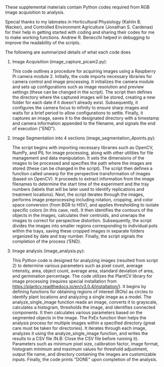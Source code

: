 These supplemental materials contain Python codes required from RGB image acquisition to analysis.

Special thanks to my labmates in Horticultural Physiology (Kahlin B. Wacker), and Controlled Environment Agriculture (Jonathan S. Cardenas) for their help in getting started with coding and sharing their codes for me to make working functions. Andrew R. Benecchi helped in debugging to improve the readability of the scripts. 

The following are summarized details of what each code does

1. Image Acquisition (image_capture_picam2.py):
   
   This  code  outlines a procedure for acquiring images using a Raspberry Pi camera module 2. Initially, the code imports necessary libraries for camera control and image processing. It initializes the camera module and sets up configurations such as image resolution and preview settings (these can be changed in the script). The script then defines the directory where the captured images will be stored, creating a new folder for each date if it doesn't already exist. Subsequently, it configures the camera focus to infinity to ensure sharp images and waits for a brief period to allow configurations to settle. Finally, it captures an image, saves it to the designated directory with a timestamp and camera information appended to the filename, and signals the end of execution ("END").

3. Image Segmentation into 4 sections (image_segmentation_4points.py):
   
   The script begins with importing necessary libraries such as OpenCV, NumPy, and PIL for image processing, along with other utilities for file management and data manipulation. It sets the dimensions of the images to be processed and specifies the path where the images are stored (these can be changed in the script). The script then defines a function called unwarp for the perspective transformation of images (based on OpenCV). It proceeds to extract information from the image filenames to determine the start time of the experiment and the tray numbers (labels that will be later used to identify replications and treatment locations). Next, the script iterates through the images, performs image preprocessing including rotation, cropping, and color space conversion (from BGR to HSV), and applies thresholding to isolate specific colors (in this case, red). It then identifies the contours of the objects in the images, calculates their centroids, and unwraps the images to correct for perspective distortion. Subsequently, the script divides the images into smaller regions corresponding to individual pots within the trays, saving these cropped images in separate folders organized by date and tray number. Finally, the script signals the completion of the process ('END).

5. Image analysis (image_analysis.py):
   
   This Python code is designed for analyzing images (resulted from script 2) to determine various parameters such as pixel count, average intensity, area, object count, average area, standard deviation of area, and germination percentage. The code utilizes the PlantCV library for image processing (requires special installation from https://plantcv.readthedocs.io/en/v3.0.4/installation/). It begins by defining functions for obtaining regions of interest (ROIs) as circles to identify plant locations and analyzing a single image as a model. The analyze_single_image function reads an image, converts it to grayscale, calculates a histogram, thresholds the image, and identifies connected components. It then calculates various parameters based on the segmented objects in the image. The PxEx function then helps the analysis process for multiple images within a specified directory (great care must be taken for directories). It iterates through each image, analyzes it using the analyze_single_image function, and writes the results to a CSV file (N.B: Close the CSV file before running it). Parameters such as minimum pixel size, calibration factor, image format, histogram minimum and maximum values for threshold adjustment, output file name, and directory containing the images are customizable inputs. Finally, the code prints "DONE" upon completion of the analysis.
